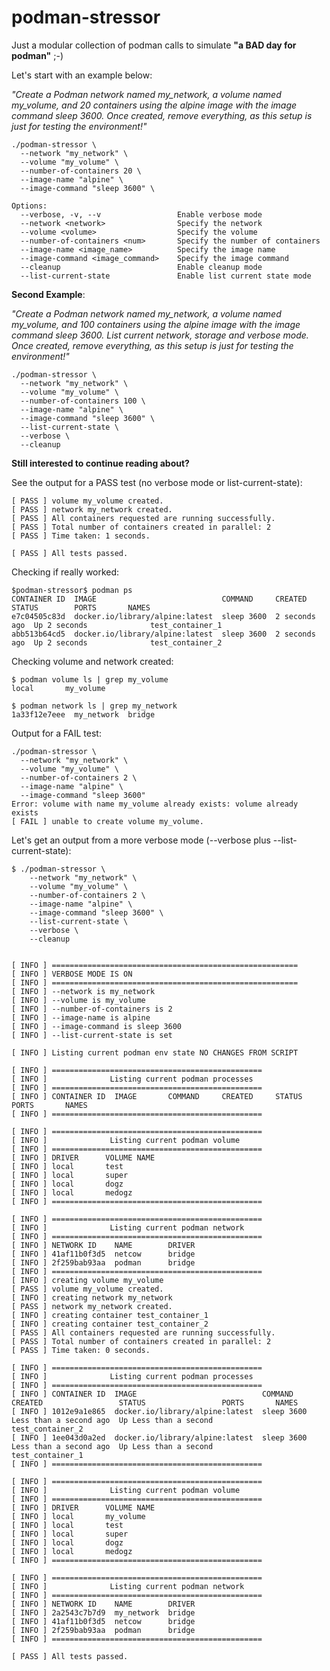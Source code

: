 # podman-stressor
Just a modular collection of podman calls to simulate **"a BAD day for podman"** ;-)

Let's start with an example below:  

*"Create a Podman network named my_network, a volume named my_volume, and 20 containers using the alpine image with the image command sleep 3600. Once created, remove everything, as this setup is just for testing the environment!"*

```
./podman-stressor \
  --network "my_network" \
  --volume "my_volume" \
  --number-of-containers 20 \
  --image-name "alpine" \
  --image-command "sleep 3600" \
```

```
Options:
  --verbose, -v, --v                 Enable verbose mode
  --network <network>                Specify the network
  --volume <volume>                  Specify the volume
  --number-of-containers <num>       Specify the number of containers
  --image-name <image_name>          Specify the image name
  --image-command <image_command>    Specify the image command
  --cleanup                          Enable cleanup mode
  --list-current-state               Enable list current state mode
```

**Second Example**:

*"Create a Podman network named my_network, a volume named my_volume, and 100 containers using the alpine image with the image command sleep 3600. List current network, storage and verbose mode. Once created, remove everything, as this setup is just for testing the environment!"*

```
./podman-stressor \
  --network "my_network" \
  --volume "my_volume" \
  --number-of-containers 100 \
  --image-name "alpine" \
  --image-command "sleep 3600" \
  --list-current-state \
  --verbose \
  --cleanup
```

**Still interested to continue reading about?**

See the output for a PASS test (no verbose mode or list-current-state):
```
[ PASS ] volume my_volume created.
[ PASS ] network my_network created.
[ PASS ] All containers requested are running successfully.
[ PASS ] Total number of containers created in parallel: 2
[ PASS ] Time taken: 1 seconds.

[ PASS ] All tests passed.
```

Checking if really worked:
```
$podman-stressor$ podman ps
CONTAINER ID  IMAGE                            COMMAND     CREATED        STATUS        PORTS       NAMES
e7c04505c83d  docker.io/library/alpine:latest  sleep 3600  2 seconds ago  Up 2 seconds              test_container_1
abb513b64cd5  docker.io/library/alpine:latest  sleep 3600  2 seconds ago  Up 2 seconds              test_container_2
```

Checking volume and network created:
```
$ podman volume ls | grep my_volume
local       my_volume

$ podman network ls | grep my_network
1a33f12e7eee  my_network  bridge
```

Output for a FAIL test:
```
./podman-stressor \
  --network "my_network" \
  --volume "my_volume" \
  --number-of-containers 2 \
  --image-name "alpine" \
  --image-command "sleep 3600"
Error: volume with name my_volume already exists: volume already exists
[ FAIL ] unable to create volume my_volume.
```

Let's get an output from a more verbose mode (--verbose plus --list-current-state):

```
$ ./podman-stressor \
    --network "my_network" \
    --volume "my_volume" \
    --number-of-containers 2 \
    --image-name "alpine" \
    --image-command "sleep 3600" \
    --list-current-state \
    --verbose \
    --cleanup


[ INFO ] =======================================================
[ INFO ] VERBOSE MODE IS ON
[ INFO ] =======================================================
[ INFO ] --network is my_network
[ INFO ] --volume is my_volume
[ INFO ] --number-of-containers is 2
[ INFO ] --image-name is alpine
[ INFO ] --image-command is sleep 3600
[ INFO ] --list-current-state is set

[ INFO ] Listing current podman env state NO CHANGES FROM SCRIPT

[ INFO ] ===============================================
[ INFO ]              Listing current podman processes
[ INFO ] ===============================================
[ INFO ] CONTAINER ID  IMAGE       COMMAND     CREATED     STATUS      PORTS       NAMES
[ INFO ] ===============================================

[ INFO ] ===============================================
[ INFO ]              Listing current podman volume
[ INFO ] ===============================================
[ INFO ] DRIVER      VOLUME NAME
[ INFO ] local       test
[ INFO ] local       super
[ INFO ] local       dogz
[ INFO ] local       medogz
[ INFO ] ===============================================

[ INFO ] ===============================================
[ INFO ]              Listing current podman network
[ INFO ] ===============================================
[ INFO ] NETWORK ID    NAME        DRIVER
[ INFO ] 41af11b0f3d5  netcow      bridge
[ INFO ] 2f259bab93aa  podman      bridge
[ INFO ] ===============================================
[ INFO ] creating volume my_volume
[ PASS ] volume my_volume created.
[ INFO ] creating network my_network
[ PASS ] network my_network created.
[ INFO ] creating container test_container_1
[ INFO ] creating container test_container_2
[ PASS ] All containers requested are running successfully.
[ PASS ] Total number of containers created in parallel: 2
[ PASS ] Time taken: 0 seconds.

[ INFO ] ===============================================
[ INFO ]              Listing current podman processes
[ INFO ] ===============================================
[ INFO ] CONTAINER ID  IMAGE                            COMMAND     CREATED                 STATUS                 PORTS       NAMES
[ INFO ] 1012e9a1e865  docker.io/library/alpine:latest  sleep 3600  Less than a second ago  Up Less than a second              test_container_2
[ INFO ] 1ee043d0a2ed  docker.io/library/alpine:latest  sleep 3600  Less than a second ago  Up Less than a second              test_container_1
[ INFO ] ===============================================

[ INFO ] ===============================================
[ INFO ]              Listing current podman volume
[ INFO ] ===============================================
[ INFO ] DRIVER      VOLUME NAME
[ INFO ] local       my_volume
[ INFO ] local       test
[ INFO ] local       super
[ INFO ] local       dogz
[ INFO ] local       medogz
[ INFO ] ===============================================

[ INFO ] ===============================================
[ INFO ]              Listing current podman network
[ INFO ] ===============================================
[ INFO ] NETWORK ID    NAME        DRIVER
[ INFO ] 2a2543c7b7d9  my_network  bridge
[ INFO ] 41af11b0f3d5  netcow      bridge
[ INFO ] 2f259bab93aa  podman      bridge
[ INFO ] ===============================================

[ PASS ] All tests passed.
```
